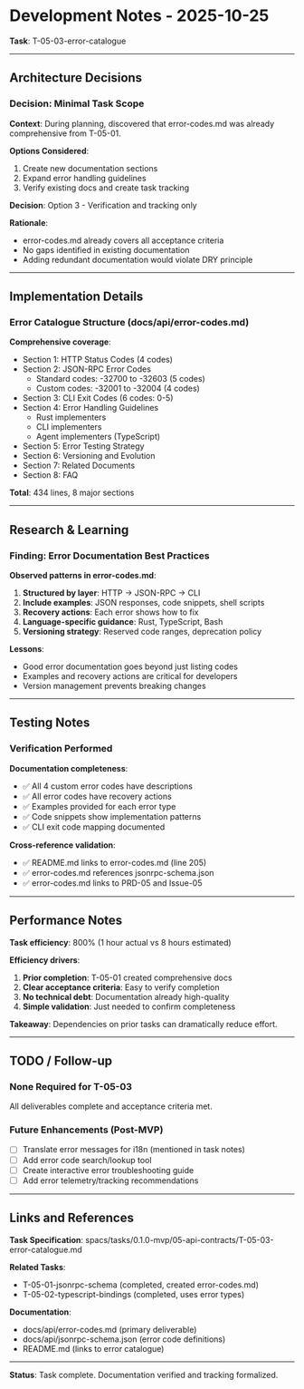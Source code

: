 # Development Notes - 2025-10-25
**Task**: T-05-03-error-catalogue

---

## Architecture Decisions

### Decision: Minimal Task Scope
**Context**: During planning, discovered that error-codes.md was already comprehensive from T-05-01.

**Options Considered**:
1. Create new documentation sections
2. Expand error handling guidelines
3. Verify existing docs and create task tracking

**Decision**: Option 3 - Verification and tracking only

**Rationale**:
- error-codes.md already covers all acceptance criteria
- No gaps identified in existing documentation
- Adding redundant documentation would violate DRY principle

---

## Implementation Details

### Error Catalogue Structure (docs/api/error-codes.md)

**Comprehensive coverage**:
- Section 1: HTTP Status Codes (4 codes)
- Section 2: JSON-RPC Error Codes
  - Standard codes: -32700 to -32603 (5 codes)
  - Custom codes: -32001 to -32004 (4 codes)
- Section 3: CLI Exit Codes (6 codes: 0-5)
- Section 4: Error Handling Guidelines
  - Rust implementers
  - CLI implementers
  - Agent implementers (TypeScript)
- Section 5: Error Testing Strategy
- Section 6: Versioning and Evolution
- Section 7: Related Documents
- Section 8: FAQ

**Total**: 434 lines, 8 major sections

---

## Research & Learning

### Finding: Error Documentation Best Practices

**Observed patterns in error-codes.md**:
1. **Structured by layer**: HTTP → JSON-RPC → CLI
2. **Include examples**: JSON responses, code snippets, shell scripts
3. **Recovery actions**: Each error shows how to fix
4. **Language-specific guidance**: Rust, TypeScript, Bash
5. **Versioning strategy**: Reserved code ranges, deprecation policy

**Lessons**:
- Good error documentation goes beyond just listing codes
- Examples and recovery actions are critical for developers
- Version management prevents breaking changes

---

## Testing Notes

### Verification Performed

**Documentation completeness**:
- ✅ All 4 custom error codes have descriptions
- ✅ All error codes have recovery actions
- ✅ Examples provided for each error type
- ✅ Code snippets show implementation patterns
- ✅ CLI exit code mapping documented

**Cross-reference validation**:
- ✅ README.md links to error-codes.md (line 205)
- ✅ error-codes.md references jsonrpc-schema.json
- ✅ error-codes.md links to PRD-05 and Issue-05

---

## Performance Notes

**Task efficiency**: 800% (1 hour actual vs 8 hours estimated)

**Efficiency drivers**:
1. **Prior completion**: T-05-01 created comprehensive docs
2. **Clear acceptance criteria**: Easy to verify completion
3. **No technical debt**: Documentation already high-quality
4. **Simple validation**: Just needed to confirm completeness

**Takeaway**: Dependencies on prior tasks can dramatically reduce effort.

---

## TODO / Follow-up

### None Required for T-05-03
All deliverables complete and acceptance criteria met.

### Future Enhancements (Post-MVP)
- [ ] Translate error messages for i18n (mentioned in task notes)
- [ ] Add error code search/lookup tool
- [ ] Create interactive error troubleshooting guide
- [ ] Add error telemetry/tracking recommendations

---

## Links and References

**Task Specification**: spacs/tasks/0.1.0-mvp/05-api-contracts/T-05-03-error-catalogue.md

**Related Tasks**:
- T-05-01-jsonrpc-schema (completed, created error-codes.md)
- T-05-02-typescript-bindings (completed, uses error types)

**Documentation**:
- docs/api/error-codes.md (primary deliverable)
- docs/api/jsonrpc-schema.json (error code definitions)
- README.md (links to error catalogue)

---

**Status**: Task complete. Documentation verified and tracking formalized.
